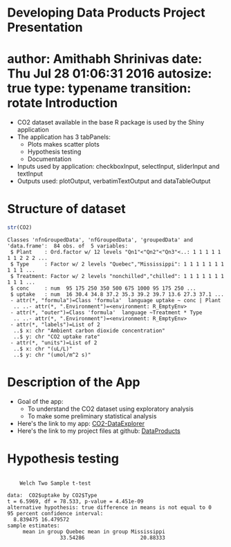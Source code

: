 Developing Data Products Project Presentation
========================================================
author: Amithabh Shrinivas
date: Thu Jul 28 01:06:31 2016
autosize: true
type: typename
transition: rotate
Introduction
========================================================


- CO2 dataset available in the base R package is used by the Shiny application
- The application has 3 tabPanels:
  - Plots makes scatter plots 
  - Hypothesis testing
  - Documentation
- Inputs used by application: checkboxInput, selectInput, sliderInput and textInput
- Outputs used: plotOutput, verbatimTextOutput and dataTableOutput

Structure of dataset
========================================================


```r
str(CO2)
```

```
Classes 'nfnGroupedData', 'nfGroupedData', 'groupedData' and 'data.frame':	84 obs. of  5 variables:
 $ Plant    : Ord.factor w/ 12 levels "Qn1"<"Qn2"<"Qn3"<..: 1 1 1 1 1 1 1 2 2 2 ...
 $ Type     : Factor w/ 2 levels "Quebec","Mississippi": 1 1 1 1 1 1 1 1 1 1 ...
 $ Treatment: Factor w/ 2 levels "nonchilled","chilled": 1 1 1 1 1 1 1 1 1 1 ...
 $ conc     : num  95 175 250 350 500 675 1000 95 175 250 ...
 $ uptake   : num  16 30.4 34.8 37.2 35.3 39.2 39.7 13.6 27.3 37.1 ...
 - attr(*, "formula")=Class 'formula'  language uptake ~ conc | Plant
  .. ..- attr(*, ".Environment")=<environment: R_EmptyEnv> 
 - attr(*, "outer")=Class 'formula'  language ~Treatment * Type
  .. ..- attr(*, ".Environment")=<environment: R_EmptyEnv> 
 - attr(*, "labels")=List of 2
  ..$ x: chr "Ambient carbon dioxide concentration"
  ..$ y: chr "CO2 uptake rate"
 - attr(*, "units")=List of 2
  ..$ x: chr "(uL/L)"
  ..$ y: chr "(umol/m^2 s)"
```

Description of the App
========================================================


- Goal of the app:
  - To understand the CO2 dataset using exploratory analysis
  - To make some preliminary statistical analysis
- Here's the link to my app:  [CO2-DataExplorer](https://amithabh.shinyapps.io/workspace17/)
- Here's the link to my project files at github:  [DataProducts](https://github.com/Amithabh/Developing-Data-Products)


Hypothesis testing
========================================================


```

	Welch Two Sample t-test

data:  CO2$uptake by CO2$Type
t = 6.5969, df = 78.533, p-value = 4.451e-09
alternative hypothesis: true difference in means is not equal to 0
95 percent confidence interval:
  8.839475 16.479572
sample estimates:
     mean in group Quebec mean in group Mississippi 
                 33.54286                  20.88333 
```
